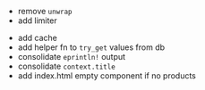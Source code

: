 - remove `unwrap`
- add limiter
<!-- - add cookies expiration -->
- add cache
- add helper fn to `try_get` values from db
- consolidate `eprintln!` output
- consolidate `context.title`
- add index.html empty component if no products
